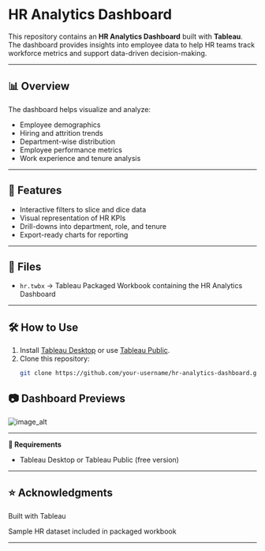 # HR Analytics Dashboard

This repository contains an **HR Analytics Dashboard** built with **Tableau**.  
The dashboard provides insights into employee data to help HR teams track workforce metrics and support data-driven decision-making.

---

## 📊 Overview
The dashboard helps visualize and analyze:
- Employee demographics
- Hiring and attrition trends
- Department-wise distribution
- Employee performance metrics
- Work experience and tenure analysis

---

## 🚀 Features
- Interactive filters to slice and dice data
- Visual representation of HR KPIs
- Drill-downs into department, role, and tenure
- Export-ready charts for reporting

---

## 📂 Files
- `hr.twbx` → Tableau Packaged Workbook containing the HR Analytics Dashboard

---

## 🛠️ How to Use
1. Install [Tableau Desktop](https://www.tableau.com/products/desktop) or use [Tableau Public](https://public.tableau.com/).
2. Clone this repository:
   ```bash
   git clone https://github.com/your-username/hr-analytics-dashboard.git


📷 Dashboard Previews
- 
![image_alt]()

---


   
**📌 Requirements**

- Tableau Desktop or Tableau Public (free version)

---
  

**⭐ Acknowledgments**
-
Built with Tableau

Sample HR dataset included in packaged workbook

---
